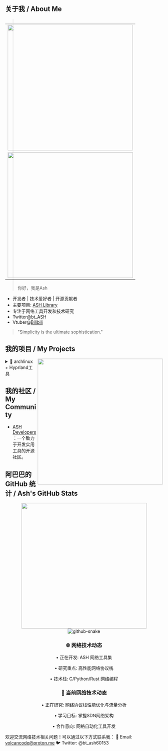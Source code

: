 ## 关于我 / About Me

<table align='right'>
<tr><td><img src="https://github-readme-stats.vercel.app/api?username=bt-ASH&include_all_commits=true&hide_border=true" width="400"></td></tr>
<tr><td><img src="https://github-profile-summary-cards.vercel.app/api/cards/profile-details?username=bt-ASH" width="400" /></td></tr>
</table>

> 你好，我是Ash

- 开发者 | 技术爱好者 | 开源贡献者
- 主要项目: [ASH Library](https://github.com/bt-ASH)
- 专注于网络工具开发和技术研究
- Twitter@[bt_ASH](https://twitter.com/bt_ASH) 
- Vtuber@[Bilibili](https://space.bilibili.com/9909909909909090909090)

> "Simplicity is the ultimate sophistication."

## 我的项目 / My Projects

<img align='right' src="https://skillicons.dev/icons?i=rust,python,c,linux,docker,git" width="400">
<details>

<summary> archlinux + Hyprland工具</summary>

 + [【hyprun】代替丑陋的rofi](https://github.com/bt-ASH/hyprun)。

</details>

## 我的社区 / My Community

- [ASH Developers](https://github.com/bt-ASH)：一个致力于开发实用工具的开源社区。

## 阿巴巴的 GitHub 统计 / Ash's GitHub Stats

<div align="center"> <img width="400" src="https://count.kjchmc.cn/get/@:bt-ASH?theme=gelbooru" /> </div>

<!-- 网络技术活动统计 -->

<div align="center">
  <picture>
    <source media="(prefers-color-scheme: dark)" srcset="https://raw.githubusercontent.com/gist/bt-ASH/4a16dded8712693bedd4b14312476625/raw/577c9579ad2d25d9b387848832440113089404e2/github-snake-dark.svg" />
    <source media="(prefers-color-scheme: light)" srcset="https://raw.githubusercontent.com/gist/bt-ASH/4a16dded8712693bedd4b14312476625/raw/577c9579ad2d25d9b387848832440113089404e2/github-snake.svg" />
    <img alt="github-snake" src="https://raw.githubusercontent.com/gist/bt-ASH/4a16dded8712693bedd4b14312476625/raw/577c9579ad2d25d9b387848832440113089404e2/github-snake.svg" />
  </picture>
</div>

<!-- bt-ASH 的网络技术探索 -->
<div align="center">
  <h3>🌐 网络技术动态</h3>
  <p>• 正在开发: ASH 网络工具集</p>
  <p>• 研究重点: 高性能网络协议栈</p>
  <p>• 技术栈: C/Python/Rust 网络编程</p>
</div>


<!-- 网络技术相关动态 -->
<div align="center">
  <h3>📡 当前网络技术动态</h3>
  <p>• 正在研究: 网络协议栈性能优化与流量分析</p>
  <p>• 学习目标: 掌握SDN网络架构</p>
  <p>• 合作意向: 网络自动化工具开发</p>
</div>

欢迎交流网络技术相关问题！可以通过以下方式联系我：
📧 Email: volcancode@proton.me
🐦 Twitter: @bt_ash60153
